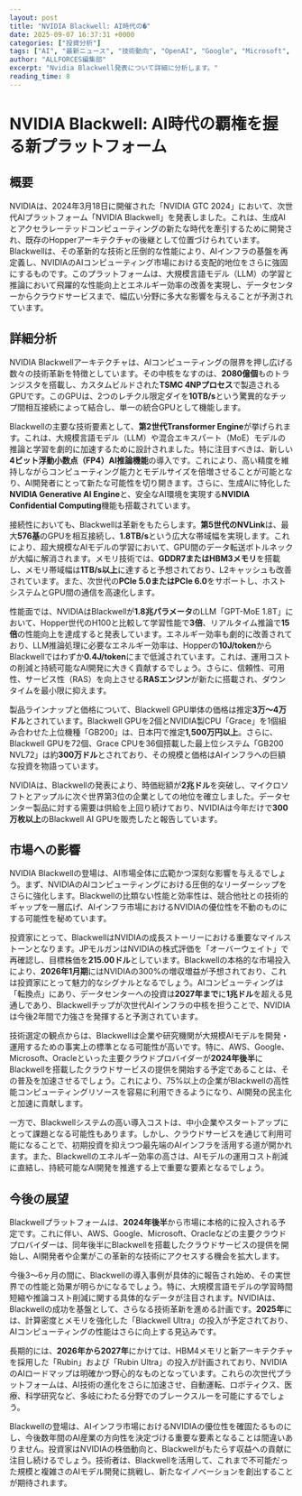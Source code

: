 ```yaml
---
layout: post
title: "NVIDIA Blackwell: AI時代の�"
date: 2025-09-07 16:37:31 +0000
categories: ["投資分析"]
tags: ["AI", "最新ニュース", "技術動向", "OpenAI", "Google", "Microsoft", "NVIDIA", "Amazon", "投資", "チップ"]
author: "ALLFORCES編集部"
excerpt: "Nvidia Blackwell発表について詳細に分析します。"
reading_time: 8
---
```


# NVIDIA Blackwell: AI時代の覇権を握る新プラットフォーム

## 概要
NVIDIAは、2024年3月18日に開催された「NVIDIA GTC 2024」において、次世代AIプラットフォーム「NVIDIA Blackwell」を発表しました。これは、生成AIとアクセラレーテッドコンピューティングの新たな時代を牽引するために開発され、既存のHopperアーキテクチャの後継として位置づけられています。Blackwellは、その革新的な技術と圧倒的な性能により、AIインフラの基盤を再定義し、NVIDIAのAIコンピューティング市場における支配的地位をさらに強固にするものです。このプラットフォームは、大規模言語モデル（LLM）の学習と推論において飛躍的な性能向上とエネルギー効率の改善を実現し、データセンターからクラウドサービスまで、幅広い分野に多大な影響を与えることが予測されています。

## 詳細分析
NVIDIA Blackwellアーキテクチャは、AIコンピューティングの限界を押し広げる数々の技術革新を特徴としています。その中核をなすのは、**2080億個**ものトランジスタを搭載し、カスタムビルドされた**TSMC 4NPプロセス**で製造されるGPUです。このGPUは、2つのレチクル限定ダイを**10TB/s**という驚異的なチップ間相互接続によって結合し、単一の統合GPUとして機能します。

Blackwellの主要な技術要素として、**第2世代Transformer Engine**が挙げられます。これは、大規模言語モデル（LLM）や混合エキスパート（MoE）モデルの推論と学習を劇的に加速するために設計されました。特に注目すべきは、新しい**4ビット浮動小数点（FP4）AI推論機能**の導入です。これにより、高い精度を維持しながらコンピューティング能力とモデルサイズを倍増させることが可能となり、AI開発者にとって新たな可能性を切り開きます。さらに、生成AIに特化した**NVIDIA Generative AI Engine**と、安全なAI環境を実現する**NVIDIA Confidential Computing**機能も搭載されています。

接続性においても、Blackwellは革新をもたらします。**第5世代のNVLink**は、最大**576基**のGPUを相互接続し、**1.8TB/s**という広大な帯域幅を実現します。これにより、超大規模なAIモデルの学習において、GPU間のデータ転送ボトルネックが大幅に解消されます。メモリ技術では、**GDDR7またはHBM3メモリ**を搭載し、メモリ帯域幅は**1TB/s以上**に達すると予想されており、L2キャッシュも改善されています。また、次世代の**PCIe 5.0またはPCIe 6.0**をサポートし、ホストシステムとGPU間の通信を高速化します。

性能面では、NVIDIAはBlackwellが**1.8兆パラメータ**のLLM「GPT-MoE 1.8T」において、Hopper世代のH100と比較して学習性能で**3倍**、リアルタイム推論で**15倍**の性能向上を達成すると発表しています。エネルギー効率も劇的に改善されており、LLM推論処理に必要なエネルギー効率は、Hopperの**10J/token**からBlackwellではわずか**0.4J/token**にまで低減されています。これは、運用コストの削減と持続可能なAI開発に大きく貢献するでしょう。さらに、信頼性、可用性、サービス性（RAS）を向上させる**RASエンジン**が新たに搭載され、ダウンタイムを最小限に抑えます。

製品ラインナップと価格について、Blackwell GPU単体の価格は推定**3万～4万ドル**とされています。Blackwell GPUを2個とNVIDIA製CPU「Grace」を1個組み合わせた上位機種「GB200」は、日本円で推定**1,500万円以上**。さらに、Blackwell GPUを72個、Grace CPUを36個搭載した最上位システム「GB200 NVL72」は約**300万ドル**とされており、その規模と価格はAIインフラへの巨額な投資を物語っています。

NVIDIAは、Blackwellの発表により、時価総額が**2兆ドル**を突破し、マイクロソフトとアップルに次ぐ世界第3位の企業としての地位を確立しました。データセンター製品に対する需要は供給を上回り続けており、NVIDIAは今年だけで**300万枚以上**のBlackwell AI GPUを販売したと報告しています。

## 市場への影響
NVIDIA Blackwellの登場は、AI市場全体に広範かつ深刻な影響を与えるでしょう。まず、NVIDIAのAIコンピューティングにおける圧倒的なリーダーシップをさらに強化します。Blackwellの比類ない性能と効率性は、競合他社との技術的ギャップを一層広げ、AIインフラ市場におけるNVIDIAの優位性を不動のものにする可能性を秘めています。

投資家にとって、BlackwellはNVIDIAの成長ストーリーにおける重要なマイルストーンとなります。JPモルガンはNVIDIAの株式評価を「オーバーウェイト」で再確認し、目標株価を**215.00ドル**としています。Blackwellの本格的な市場投入により、**2026年1月期**にはNVIDIAの300%の増収増益が予想されており、これは投資家にとって魅力的なシグナルとなるでしょう。AIコンピューティングは「転換点」にあり、データセンターへの投資は**2027年まで**に**1兆ドル**を超える見通しであり、Blackwellチップが次世代AIインフラの中核を担うことで、NVIDIAは今後2年間で力強さを発揮すると予測されています。

技術選定の観点からは、Blackwellは企業や研究機関が大規模AIモデルを開発・運用するための事実上の標準となる可能性が高いです。特に、AWS、Google、Microsoft、Oracleといった主要クラウドプロバイダーが**2024年後半**にBlackwellを搭載したクラウドサービスの提供を開始する予定であることは、その普及を加速させるでしょう。これにより、75%以上の企業がBlackwellの高性能コンピューティングリソースを容易に利用できるようになり、AI開発の民主化と加速に貢献します。

一方で、Blackwellシステムの高い導入コストは、中小企業やスタートアップにとって課題となる可能性もあります。しかし、クラウドサービスを通じて利用可能になることで、初期投資を抑えつつ最先端のAIインフラを活用する道が開かれます。また、Blackwellのエネルギー効率の高さは、AIモデルの運用コスト削減に直結し、持続可能なAI開発を推進する上で重要な要素となるでしょう。

## 今後の展望
Blackwellプラットフォームは、**2024年後半**から市場に本格的に投入される予定です。これに伴い、AWS、Google、Microsoft、Oracleなどの主要クラウドプロバイダーは、同年後半にBlackwellを搭載したクラウドサービスの提供を開始し、AI開発者や企業がこの革新的な技術にアクセスする機会を拡大します。

今後3～6ヶ月の間に、Blackwellの導入事例が具体的に報告され始め、その実世界での性能と効果が明らかになるでしょう。特に、大規模言語モデルの学習時間短縮や推論コスト削減に関する具体的なデータが注目されます。NVIDIAは、Blackwellの成功を基盤として、さらなる技術革新を進める計画です。**2025年**には、計算密度とメモリを強化した「Blackwell Ultra」の投入が予定されており、AIコンピューティングの性能はさらに向上する見込みです。

長期的には、**2026年から2027年**にかけては、HBM4メモリと新アーキテクチャを採用した「Rubin」および「Rubin Ultra」の投入が計画されており、NVIDIAのAIロードマップは明確かつ野心的なものとなっています。これらの次世代プラットフォームは、AI技術の進化をさらに加速させ、自動運転、ロボティクス、医療、科学研究など、多岐にわたる分野でのブレークスルーを可能にするでしょう。

Blackwellの登場は、AIインフラ市場におけるNVIDIAの優位性を確固たるものにし、今後数年間のAI産業の方向性を決定づける重要な要素となることは間違いありません。投資家はNVIDIAの株価動向と、Blackwellがもたらす収益への貢献に注目し続けるでしょう。技術者は、Blackwellを活用して、これまで不可能だった規模と複雑さのAIモデル開発に挑戦し、新たなイノベーションを創出することが期待されます。

